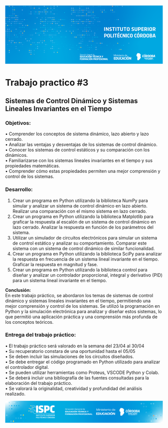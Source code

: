 ![logo](/assets/BannerISPC.png)

# Trabajo practico #3

## Sistemas de Control Dinámico y Sistemas Lineales Invariantes en el Tiempo

### Objetivos:
• Comprender los conceptos de sistema dinámico, lazo abierto y lazo cerrado.  
• Analizar las ventajas y desventajas de los sistemas de control dinámico.  
• Conocer los sistemas de control estáticos y su comparación con los
dinámicos.  
• Familiarizarse con los sistemas lineales invariantes en el tiempo y sus
propiedades matemáticas.  
• Comprender cómo estas propiedades permiten una mejor comprensión y
control de los sistemas.  

### **Desarrollo:**  
1. Crear un programa en Python utilizando la biblioteca NumPy para simular y
analizar un sistema de control dinámico en lazo abierto. Realizar una
comparación con el mismo sistema en lazo cerrado.  
2. Crear un programa en Python utilizando la biblioteca Matplotlib para graficar
la respuesta al escalón de un sistema de control dinámico en lazo cerrado.
Analizar la respuesta en función de los parámetros del sistema.  
3. Utilizar un simulador de circuitos electrónicos para simular un sistema de
control estático y analizar su comportamiento. Comparar este sistema con un
sistema de control dinámico de similar funcionalidad.  
4. Crear un programa en Python utilizando la biblioteca SciPy para analizar la
respuesta en frecuencia de un sistema lineal invariante en el tiempo. Graficar
la respuesta en magnitud y fase.  
5. Crear un programa en Python utilizando la biblioteca control para diseñar y
analizar un controlador proporcional, integral y derivativo (PID) para un
sistema lineal invariante en el tiempo.  

**Conclusión:**  
En este trabajo práctico, se abordaron los temas de sistemas de control dinámico y
sistemas lineales invariantes en el tiempo, permitiendo una mejor comprensión y
control de los sistemas. Se utilizó la programación en Python y la simulación
electrónica para analizar y diseñar estos sistemas, lo que permitió una aplicación
práctica y una comprensión más profunda de los conceptos teóricos.

### Entrega del trabajo práctico:  
• El trabajo práctico será valorado en la semana del 23/04 al 30/04  
• Su recuperatorio constara de una oportunidad hasta el 05/05  
• Se deben incluir las simulaciones de los circuitos diseñados.  
• Se debe entregar el código programado en Python utilizado para analizar el
controlador digital.  
• Se pueden utilizar herramientas como Proteus, VSCODE Python y Colab.  
• Se deberá incluir una bibliografía de las fuentes consultadas para la
elaboración del trabajo práctico.  
• Se valorará la originalidad, creatividad y profundidad del análisis realizado.

![final](/assets/Curso%20ISPC.png)